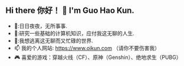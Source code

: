 ## Hi there 你好！ 👋 I'm Guo Hao Kun.


 <!--<img align="right" src="https://i2.hdslb.com/bfs/face/d4115a4efbeaf36516a7a22924ca3cf7aa0270dd.jpg" style="width:150px;height:150px;border-radius: 60px"/>-->

- 🌸:日日夜夜，无所事事.
- 🚀:研究一些基础的计算机知识，应付我这无聊的人生.
- 📕:我想逃离这无聊而又忙碌的世界.
- 📫 我的个人网站: https://www.oikun.com （请你不要伤害我）
- 🎮 喜爱的游戏：穿越火线（CF）、原神（Genshin）、绝地求生（PUBG）
